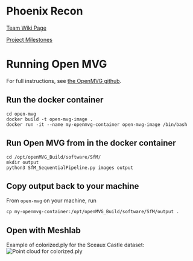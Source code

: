 # Phoenix Recon

[Team Wiki Page](https://github.com/cs210/2025-ManageXR-2/wiki/)

[Project Milestones](https://github.com/cs210/2025-ManageXR-2/milestones)

# Running Open MVG
For full instructions, see [the OpenMVG github](https://github.com/openMVG/openMVG/wiki/OpenMVG-on-your-image-dataset).
## Run the docker container
```
cd open-mvg
docker build -t open-mvg-image .
docker run -it --name my-openmvg-container open-mvg-image /bin/bash
```
## Run Open MVG from in the docker container 
```
cd /opt/openMVG_Build/software/SfM/
mkdir output
python3 SfM_SequentialPipeline.py images output
```
## Copy output back to your machine
From `open-mvg` on your machine, run
```
cp my-openmvg-container:/opt/openMVG_Build/software/SfM/output .
```
## Open with Meshlab
Example of colorized.ply for the Sceaux Castle dataset:
![Point cloud for colorized.ply](sample-mvg-output.png)
#